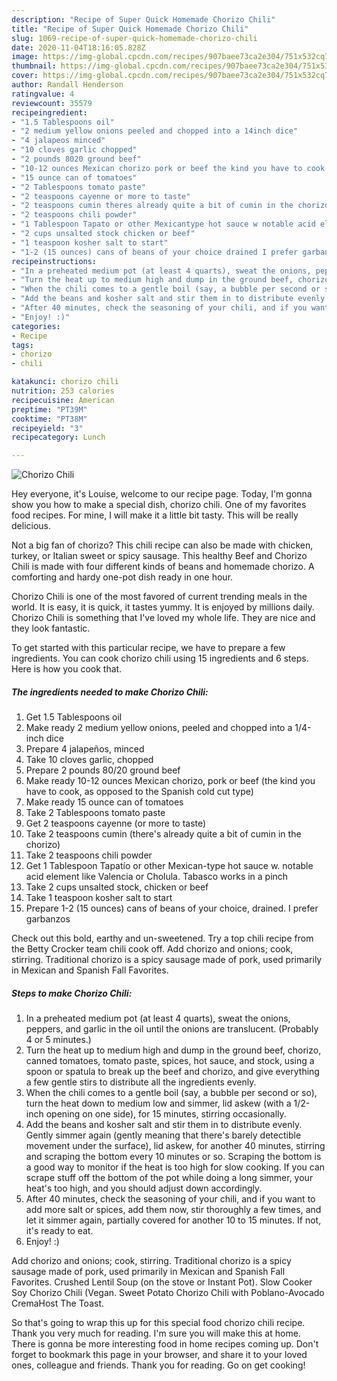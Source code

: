 ```yaml
---
description: "Recipe of Super Quick Homemade Chorizo Chili"
title: "Recipe of Super Quick Homemade Chorizo Chili"
slug: 1069-recipe-of-super-quick-homemade-chorizo-chili
date: 2020-11-04T18:16:05.828Z
image: https://img-global.cpcdn.com/recipes/907baee73ca2e304/751x532cq70/chorizo-chili-recipe-main-photo.jpg
thumbnail: https://img-global.cpcdn.com/recipes/907baee73ca2e304/751x532cq70/chorizo-chili-recipe-main-photo.jpg
cover: https://img-global.cpcdn.com/recipes/907baee73ca2e304/751x532cq70/chorizo-chili-recipe-main-photo.jpg
author: Randall Henderson
ratingvalue: 4
reviewcount: 35579
recipeingredient:
- "1.5 Tablespoons oil"
- "2 medium yellow onions peeled and chopped into a 14inch dice"
- "4 jalapeos minced"
- "10 cloves garlic chopped"
- "2 pounds 8020 ground beef"
- "10-12 ounces Mexican chorizo pork or beef the kind you have to cook as opposed to the Spanish cold cut type"
- "15 ounce can of tomatoes"
- "2 Tablespoons tomato paste"
- "2 teaspoons cayenne or more to taste"
- "2 teaspoons cumin theres already quite a bit of cumin in the chorizo"
- "2 teaspoons chili powder"
- "1 Tablespoon Tapato or other Mexicantype hot sauce w notable acid element like Valencia or Cholula Tabasco works in a pinch"
- "2 cups unsalted stock chicken or beef"
- "1 teaspoon kosher salt to start"
- "1-2 (15 ounces) cans of beans of your choice drained I prefer garbanzos"
recipeinstructions:
- "In a preheated medium pot (at least 4 quarts), sweat the onions, peppers, and garlic in the oil until the onions are translucent. (Probably 4 or 5 minutes.)"
- "Turn the heat up to medium high and dump in the ground beef, chorizo, canned tomatoes, tomato paste, spices, hot sauce, and stock, using a spoon or spatula to break up the beef and chorizo, and give everything a few gentle stirs to distribute all the ingredients evenly."
- "When the chili comes to a gentle boil (say, a bubble per second or so), turn the heat down to medium low and simmer, lid askew (with a 1/2-inch opening on one side), for 15 minutes, stirring occasionally."
- "Add the beans and kosher salt and stir them in to distribute evenly. Gently simmer again (gently meaning that there&#39;s barely detectible movement under the surface), lid askew, for another 40 minutes, stirring and scraping the bottom every 10 minutes or so. Scraping the bottom is a good way to monitor if the heat is too high for slow cooking. If you can scrape stuff off the bottom of the pot while doing a long simmer, your heat&#39;s too high, and you should adjust down accordingly."
- "After 40 minutes, check the seasoning of your chili, and if you want to add more salt or spices, add them now, stir thoroughly a few times, and let it simmer again, partially covered for another 10 to 15 minutes. If not, it&#39;s ready to eat."
- "Enjoy! :)"
categories:
- Recipe
tags:
- chorizo
- chili

katakunci: chorizo chili 
nutrition: 253 calories
recipecuisine: American
preptime: "PT39M"
cooktime: "PT38M"
recipeyield: "3"
recipecategory: Lunch

---
```



![Chorizo Chili](https://img-global.cpcdn.com/recipes/907baee73ca2e304/751x532cq70/chorizo-chili-recipe-main-photo.jpg)

Hey everyone, it's Louise, welcome to our recipe page. Today, I'm gonna show you how to make a special dish, chorizo chili. One of my favorites food recipes. For mine, I will make it a little bit tasty. This will be really delicious.

Not a big fan of chorizo? This chili recipe can also be made with chicken, turkey, or Italian sweet or spicy sausage. This healthy Beef and Chorizo Chili is made with four different kinds of beans and homemade chorizo. A comforting and hardy one-pot dish ready in one hour.

Chorizo Chili is one of the most favored of current trending meals in the world. It is easy, it is quick, it tastes yummy. It is enjoyed by millions daily. Chorizo Chili is something that I've loved my whole life. They are nice and they look fantastic.


To get started with this particular recipe, we have to prepare a few ingredients. You can cook chorizo chili using 15 ingredients and 6 steps. Here is how you cook that.

<!--inarticleads1-->

##### The ingredients needed to make Chorizo Chili:

1. Get 1.5 Tablespoons oil
1. Make ready 2 medium yellow onions, peeled and chopped into a 1/4-inch dice
1. Prepare 4 jalapeños, minced
1. Take 10 cloves garlic, chopped
1. Prepare 2 pounds 80/20 ground beef
1. Make ready 10-12 ounces Mexican chorizo, pork or beef (the kind you have to cook, as opposed to the Spanish cold cut type)
1. Make ready 15 ounce can of tomatoes
1. Take 2 Tablespoons tomato paste
1. Get 2 teaspoons cayenne (or more to taste)
1. Take 2 teaspoons cumin (there&#39;s already quite a bit of cumin in the chorizo)
1. Take 2 teaspoons chili powder
1. Get 1 Tablespoon Tapatío or other Mexican-type hot sauce w. notable acid element like Valencia or Cholula. Tabasco works in a pinch
1. Take 2 cups unsalted stock, chicken or beef
1. Take 1 teaspoon kosher salt to start
1. Prepare 1-2 (15 ounces) cans of beans of your choice, drained. I prefer garbanzos


Check out this bold, earthy and un-sweetened. Try a top chili recipe from the Betty Crocker team chili cook off. Add chorizo and onions; cook, stirring. Traditional chorizo is a spicy sausage made of pork, used primarily in Mexican and Spanish Fall Favorites. 

<!--inarticleads2-->

##### Steps to make Chorizo Chili:

1. In a preheated medium pot (at least 4 quarts), sweat the onions, peppers, and garlic in the oil until the onions are translucent. (Probably 4 or 5 minutes.)
1. Turn the heat up to medium high and dump in the ground beef, chorizo, canned tomatoes, tomato paste, spices, hot sauce, and stock, using a spoon or spatula to break up the beef and chorizo, and give everything a few gentle stirs to distribute all the ingredients evenly.
1. When the chili comes to a gentle boil (say, a bubble per second or so), turn the heat down to medium low and simmer, lid askew (with a 1/2-inch opening on one side), for 15 minutes, stirring occasionally.
1. Add the beans and kosher salt and stir them in to distribute evenly. Gently simmer again (gently meaning that there&#39;s barely detectible movement under the surface), lid askew, for another 40 minutes, stirring and scraping the bottom every 10 minutes or so. Scraping the bottom is a good way to monitor if the heat is too high for slow cooking. If you can scrape stuff off the bottom of the pot while doing a long simmer, your heat&#39;s too high, and you should adjust down accordingly.
1. After 40 minutes, check the seasoning of your chili, and if you want to add more salt or spices, add them now, stir thoroughly a few times, and let it simmer again, partially covered for another 10 to 15 minutes. If not, it&#39;s ready to eat.
1. Enjoy! :)


Add chorizo and onions; cook, stirring. Traditional chorizo is a spicy sausage made of pork, used primarily in Mexican and Spanish Fall Favorites. Crushed Lentil Soup (on the stove or Instant Pot). Slow Cooker Soy Chorizo Chili (Vegan. Sweet Potato Chorizo Chili with Poblano-Avocado CremaHost The Toast. 

So that's going to wrap this up for this special food chorizo chili recipe. Thank you very much for reading. I'm sure you will make this at home. There is gonna be more interesting food in home recipes coming up. Don't forget to bookmark this page in your browser, and share it to your loved ones, colleague and friends. Thank you for reading. Go on get cooking!
